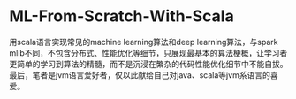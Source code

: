 # ML-From-Scratch-With-Scala
用scala语言实现常见的machine learning算法和deep learning算法，与spark mlib不同，不包含分布式、性能优化等细节，只展现最基本的算法梗概，让学习者更简单的学习到算法的精髓，而不是沉浸在繁杂的代码性能优化细节中不能自拔。最后，笔者是jvm语言爱好者，仅以此献给自己对java、scala等jvm系语言的喜爱。
